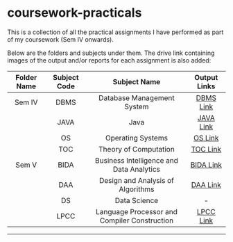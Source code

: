 # coursework-practicals

This is a collection of all the practical assignments I have performed as part of my coursework (Sem IV onwards).

Below are the folders and subjects under them. The drive link containing images of the output and/or reports for each assignment is also added:

| Folder Name  | Subject Code |                Subject Name                   |                                         Output Links                                              |
|:------------:|:------------:|:--------------------------------------------: |:-------------------------------------------------------------------------------------------------:|
|    Sem IV    |     DBMS     |          Database Management System           | [DBMS Link](https://drive.google.com/drive/folders/1mjLP6pveUa13BDOIMsQmJpPhnV888NVB?usp=sharing) |
|              |     JAVA     |                   Java                        | [JAVA Link](https://drive.google.com/drive/folders/1kc9tA7IoI6-6UlGN2Wi-UQbsNXfZv_de?usp=sharing) |
|              |      OS      |             Operating Systems                 | [OS Link](https://drive.google.com/drive/folders/18g3nHgKCU_Lsybproq88wRPItks2vOxr?usp=sharing)   |
|              |      TOC     |           Theory of Computation               | [TOC Link](https://drive.google.com/drive/folders/1TIhbUHi1mp2dHroIZSK8jaS6_MJ0pCZ8?usp=sharing)  |
|    Sem V     |     BIDA     |   Business Intelligence and Data Analytics    | [BIDA Link](https://drive.google.com/drive/folders/178b1EAHfP-6Srs5fixs3kiuxyejOp5Th?usp=sharing) |
|              |      DAA     |       Design and Analysis of Algorithms       | [DAA Link](https://drive.google.com/drive/folders/1LOQwELR3g1J9Uc65E8ZXazaVvFPQ6iux?usp=sharing)  |
|              |      DS      |                Data Science                   |                                                  -                                                 |
|              |     LPCC     | Language Processor and Compiler Construction  | [LPCC Link](https://drive.google.com/drive/folders/1W8PWOF2gzPUd1q6Tu6XofNFjMpWBCCMu?usp=sharing) |

--------------------------------------------------------------------------------------------
